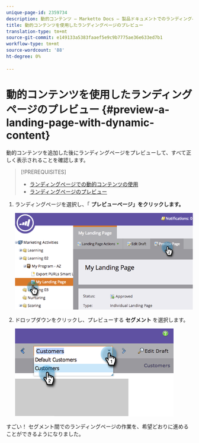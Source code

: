 ```yaml
---
unique-page-id: 2359734
description: 動的コンテンツ — Marketto Docs — 製品ドキュメントでのランディングページのプレビュー
title: 動的コンテンツを使用したランディングページのプレビュー
translation-type: tm+mt
source-git-commit: e149133a5383faaef5e9c9b7775ae36e633ed7b1
workflow-type: tm+mt
source-wordcount: '88'
ht-degree: 0%

---
```



# 動的コンテンツを使用したランディングページのプレビュー {#preview-a-landing-page-with-dynamic-content}

動的コンテンツを追加した後にランディングページをプレビューして、すべて正しく表示されることを確認します。

>[!PREREQUISITES]
>
>* [ランディングページでの動的コンテンツの使用](../../../../product-docs/demand-generation/landing-pages/personalizing-landing-pages/use-dynamic-content-in-a-landing-page.md)
>* [ランディングページのプレビュー](preview-a-landing-page.md)

>



1. ランディングページを選択し、「 **プレビューページ」をクリックします。**

   ![](assets/image2014-9-17-16-3a9-3a55.png)

1. ドロップダウンをクリックし、プレビューする **セグメント** を選択します。

   ![](assets/image2014-9-25-15-3a34-3a40.png)

すごい！ セグメント間でのランディングページの作業を、希望どおりに進めることができるようになりました。
